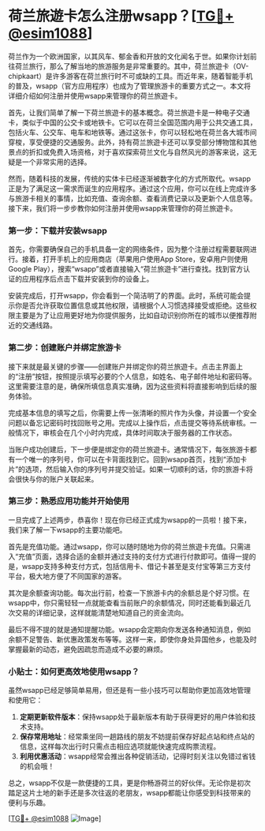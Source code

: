 # 荷兰旅遊卡怎么注册wsapp？[[TG💪+ @esim1088](https://t.me/s/esim1088)]

荷兰作为一个欧洲国家，以其风车、郁金香和开放的文化闻名于世。如果你计划前往荷兰旅行，那么了解当地的旅游服务是非常重要的。其中，荷兰旅遊卡（OV-chipkaart）是许多游客在荷兰旅行时不可或缺的工具。而近年来，随着智能手机的普及，wsapp（官方应用程序）也成为了管理旅游卡的重要方式之一。本文将详细介绍如何注册并使用wsapp来管理你的荷兰旅遊卡。

首先，让我们简单了解一下荷兰旅遊卡的基本概念。荷兰旅遊卡是一种电子交通卡，类似于中国的公交卡或地铁卡。它可以在荷兰全国范围内用于公共交通工具，包括火车、公交车、电车和地铁等。通过这张卡，你可以轻松地在荷兰各大城市间穿梭，享受便捷的交通服务。此外，持有荷兰旅遊卡还可以享受部分博物馆和其他景点的折扣或免费入场资格，对于喜欢探索荷兰文化与自然风光的游客来说，这无疑是一个非常实用的选择。

然而，随着科技的发展，传统的实体卡已经逐渐被数字化的方式所取代。wsapp正是为了满足这一需求而诞生的应用程序。通过这个应用，你可以在线上完成许多与旅游卡相关的事情，比如充值、查询余额、查看消费记录以及更新个人信息等。接下来，我们将一步步教你如何注册并使用wsapp来管理你的荷兰旅遊卡。

### 第一步：下载并安装wsapp

首先，你需要确保自己的手机具备一定的网络条件，因为整个注册过程需要联网进行。接着，打开手机上的应用商店（苹果用户使用App Store，安卓用户则使用Google Play），搜索“wsapp”或者直接输入“荷兰旅遊卡”进行查找。找到官方认证的应用程序后点击下载并安装到你的设备上。

安装完成后，打开wsapp，你会看到一个简洁明了的界面。此时，系统可能会提示你是否允许获取位置信息或其他权限，请根据个人习惯选择接受或拒绝。这些权限主要是为了让应用更好地为你提供服务，比如自动识别你所在的城市以便推荐附近的交通线路。

### 第二步：创建账户并绑定旅游卡

接下来就是最关键的步骤——创建账户并绑定你的荷兰旅遊卡。点击主界面上的“注册”按钮，按照提示填写必要的个人信息，如姓名、电子邮件地址和密码等。这里需要注意的是，确保所填信息真实准确，因为这些资料将直接影响到后续的服务体验。

完成基本信息的填写之后，你需要上传一张清晰的照片作为头像，并设置一个安全问题以备忘记密码时找回账号之用。完成以上操作后，点击提交等待系统审核。一般情况下，审核会在几个小时内完成，具体时间取决于服务器的工作状态。

当账户成功创建后，下一步便是绑定你的荷兰旅遊卡。通常情况下，每张旅游卡都有一个唯一的序列号，你可以在卡背面找到它。回到wsapp首页，找到“添加卡片”的选项，然后输入你的序列号并提交验证。如果一切顺利的话，你的旅游卡将会很快与你的账户关联起来。

### 第三步：熟悉应用功能并开始使用

一旦完成了上述两步，恭喜你！现在你已经正式成为wsapp的一员啦！接下来，我们来了解一下wsapp的主要功能吧。

首先是充值功能。通过wsapp，你可以随时随地为你的荷兰旅遊卡充值。只需进入“充值”页面，选择合适的金额并通过支持的支付方式进行付款即可。值得一提的是，wsapp支持多种支付方式，包括信用卡、借记卡甚至是支付宝等第三方支付平台，极大地方便了不同国家的游客。

其次是余额查询功能。每次出行前，检查一下旅游卡内的余额总是个好习惯。在wsapp中，你只需轻轻一点就能查看当前账户的余额情况，同时还能看到最近几次交易的详细记录，这样就能清楚地知道自己的资金流向。

最后不得不提的就是通知提醒功能。wsapp会定期向你发送各种通知消息，例如余额不足警告、新优惠政策发布等等。这样一来，即使你身处异国他乡，也能及时掌握最新的动态，避免因疏忽而造成不必要的麻烦。

### 小贴士：如何更高效地使用wsapp？

虽然wsapp已经足够简单易用，但还是有一些小技巧可以帮助你更加高效地管理和使用它：

1. **定期更新软件版本**：保持wsapp处于最新版本有助于获得更好的用户体验和技术支持。
2. **保存常用地址**：经常乘坐同一趟路线的朋友不妨提前保存好起点站和终点站的信息，这样每次出行时只需点击相应选项就能快速完成购票流程。
3. **利用优惠活动**：wsapp经常会推出各种促销活动，记得时刻关注以免错过省钱的机会哦！

总之，wsapp不仅是一款便捷的工具，更是你畅游荷兰的好伙伴。无论你是初次踏足这片土地的新手还是多次往返的老朋友，wsapp都能让你感受到科技带来的便利与乐趣。

[[TG💪+ @esim1088](https://t.me/s/esim1088) ![Image](https://i.postimg.cc/4NQfJmqS/Snipaste-2025-05-13-00-14-12.png)]